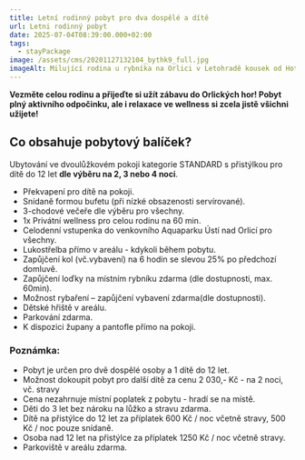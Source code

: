 ```yaml
---
title: Letní rodinný pobyt pro dva dospělé a dítě
url: Letni rodinný pobyt
date: 2025-07-04T08:39:00.000+02:00
tags:
  - stayPackage
image: /assets/cms/20201127132104_bythk9_full.jpg
imageAlt: Milující rodina u rybníka na Orlici v Letohradě kousek od Hotelu Chateau Orlice
---
```

**Vezměte celou rodinu a přijeďte si užít zábavu do Orlických hor! Pobyt plný aktivního odpočinku, ale i relaxace ve wellness si zcela jistě všichni užijete!**

## **Co obsahuje pobytový balíček?**

Ubytování ve dvoulůžkovém pokoji kategorie STANDARD s přistýlkou pro dítě do 12 let **dle výběru na 2, 3 nebo 4 noci**.

* Překvapení pro dítě na pokoji.
* Snídaně formou bufetu (při nízké obsazenosti servírované).
* 3-chodové večeře dle výběru pro všechny.
* 1x Privátní wellness pro celou rodinu na 60 min.
* Celodenní vstupenka do venkovního Aquaparku Ústí nad Orlicí pro všechny.
* Lukostřelba přímo v areálu - kdykoli během pobytu.
* Zapůjčení kol (vč.vybavení) na 6 hodin se slevou 25% po předchozí domluvě.
* Zapůjčení loďky na místním rybníku zdarma (dle dostupnosti, max. 60min).
* Možnost rybaření – zapůjčení vybavení zdarma(dle dostupnosti).
* Dětské hřiště v areálu.
* Parkování zdarma.
* K dispozici župany a pantofle přímo na pokoji.

### Poznámka:

* Pobyt je určen pro dvě dospělé osoby a 1 dítě do 12 let.
* Možnost dokoupit pobyt pro další dítě za cenu 2 030,- Kč - na 2 noci, vč. stravy
* Cena nezahrnuje místní poplatek z pobytu - hradí se na místě.
* Děti do 3 let bez nároku na lůžko a stravu zdarma.
* Dítě na přistýlce do 12 let za příplatek 600 Kč / noc včetně stravy, 500 Kč / noc pouze snídaně.
* Osoba nad 12 let na přistýlce za příplatek 1250 Kč / noc včetně stravy.
* Parkoviště v areálu zdarma.
